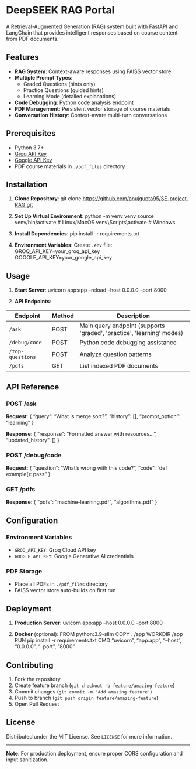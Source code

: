 # DeepSEEK RAG Portal

A Retrieval-Augmented Generation (RAG) system built with FastAPI and LangChain that provides intelligent responses based on course content from PDF documents.

## Features

- **RAG System**: Context-aware responses using FAISS vector store
- **Multiple Prompt Types**:
  - Graded Questions (hints only)
  - Practice Questions (guided hints)
  - Learning Mode (detailed explanations)
- **Code Debugging**: Python code analysis endpoint
- **PDF Management**: Persistent vector storage of course materials
- **Conversation History**: Context-aware multi-turn conversations

## Prerequisites

- Python 3.7+
- [Groq API Key](https://console.groq.com/)
- [Google API Key](https://cloud.google.com/)
- PDF course materials in `./pdf_files` directory

## Installation

1. **Clone Repository**:
git clone https://github.com/anujgupta95/SE-project-RAG.git

2. **Set Up Virtual Environment**:
python -m venv venv source venv/bin/activate # Linux/MacOS
venv\Scripts\activate # Windows

3. **Install Dependencies**:
pip install -r requirements.txt

4. **Environment Variables**:
Create `.env` file:
GROQ_API_KEY=your_groq_api_key
GOOGLE_API_KEY=your_google_api_key

## Usage

1. **Start Server**:
uvicorn app:app –reload –host 0.0.0.0 –port 8000

2. **API Endpoints**:

| Endpoint | Method | Description |
|----------|--------|-------------|
| `/ask` | POST | Main query endpoint (supports 'graded', 'practice', 'learning' modes) |
| `/debug/code` | POST | Python code debugging assistance |
| `/top-questions` | POST | Analyze question patterns |
| `/pdfs` | GET | List indexed PDF documents |

## API Reference

### POST /ask
**Request**:
{ “query”: “What is merge sort?”, “history”: [], “prompt_option”: “learning” }

**Response**:
{ “response”: “Formatted answer with resources…”, “updated_history”: [] }

### POST /debug/code
**Request**:
{ “question”: “What’s wrong with this code?”, “code”: “def example(): pass” }

### GET /pdfs
**Response**:
{ “pdfs”: “machine-learning.pdf”, “algorithms.pdf” }

## Configuration

### Environment Variables
- `GROQ_API_KEY`: Groq Cloud API key
- `GOOGLE_API_KEY`: Google Generative AI credentials

### PDF Storage
- Place all PDFs in `./pdf_files` directory
- FAISS vector store auto-builds on first run

## Deployment

1. **Production Server**:
uvicorn app:app –host 0.0.0.0 –port 8000

2. **Docker** (optional):
FROM python:3.9-slim
COPY . /app
WORKDIR /app
RUN pip install -r requirements.txt
CMD “uvicorn”, “app:app”, “–host”, “0.0.0.0”, “–port”, “8000”

## Contributing

1. Fork the repository
2. Create feature branch (`git checkout -b feature/amazing-feature`)
3. Commit changes (`git commit -m 'Add amazing feature'`)
4. Push to branch (`git push origin feature/amazing-feature`)
5. Open Pull Request

## License

Distributed under the MIT License. See `LICENSE` for more information.

---

**Note**: For production deployment, ensure proper CORS configuration and input sanitization.

